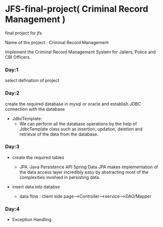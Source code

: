 # JFS-final-project( Criminal Record Management )
final project for jfs

Name of the project : Criminal Record Management

Implement the Criminal Record Management System for
Jailers, Police and CBI Officers.

### Day:1 
select defination of project

### Day:2
create the required database in mysql or oracle and establish JDBC connection with the database
* JdbcTemplate: 
  - We can perform all the database operations by the help of JdbcTemplate class such as insertion, updation, deletion and retrieval of       the data from the database.

### Day:3
* create the required tables
  - JPA :Java Persistence API 
    Spring Data JPA makes implementation of the data access layer incredibly easy by abstracting most of the complexities involved in         persisting data.

* insert data into databse
  - data flow : client side page-->Controller-->service-->DAO/Mapper
### Day:4
* Exception Handling
